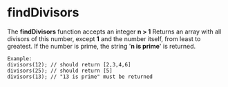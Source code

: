 # findDivisors

The __findDivisors__ function accepts an integer __n > 1__
Returns an array with all divisors of this number, 
except __1__ and the number itself, from least to greatest. 
If the number is prime, the string '__n is prime__' is returned.

```
Example:
divisors(12); // should return [2,3,4,6]
divisors(25); // should return [5]
divisors(13); // "13 is prime" must be returned
```
